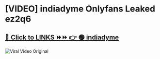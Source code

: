 
 # [VIDEO] indiadyme Onlyfans Leaked ez2q6

## <h2><a href="https://clipsfans.com/indiadyme&ref=git">🔗 Click to LINKS ⏩⏩ 👉 🟢 indiadyme </a></h2>

<a href="https://clipsfans.com/indiadyme&ref=git" rel="nofollow" data-target="animated-image.originalLink"><img src="https://i.ibb.co.com/xMMVF88/686577567.gif" alt="Viral Video Original" style="max-width: 100%; display: inline-block;" data-target="animated-image.originalImage"></a>

